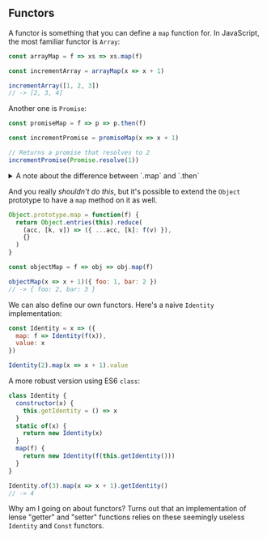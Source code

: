 ## Functors
A functor is something that you can define a `map` function for. In JavaScript, the most familiar functor is `Array`:
```javascript
const arrayMap = f => xs => xs.map(f)

const incrementArray = arrayMap(x => x + 1)

incrementArray([1, 2, 3])
// -> [2, 3, 4]  
```

Another one is `Promise`:

```javascript
const promiseMap = f => p => p.then(f)

const incrementPromise = promiseMap(x => x + 1)

// Returns a promise that resolves to 2
incrementPromise(Promise.resolve(1))
```


<details>
  <summary>A note about the difference between `.map` and `.then`</summary>

  Note that `.then` is a bit overloaded, because we can also return another `Promise` within and it'll be "flattened":
  ```javascript
  // These are equivalent
  (f => xs => xs.then(f))(x => x + 1)(Promise.resolve(1))
  (f => xs => xs.then(f))(x => Promise.resolve(x + 1))(Promise.resolve(1))
  ```
  👆 This is confusing syntax (I'll try to think of a better way of showing this), but you can copy-paste each line to the console to confirm they evaluate the same.
</details>



And you really _shouldn't do this_, but it's possible to extend the `Object` prototype to have a `map` method on it as well.

```javascript
Object.prototype.map = function(f) {
  return Object.entries(this).reduce(
    (acc, [k, v]) => ({ ...acc, [k]: f(v) }),
    {}
  )
}

const objectMap = f => obj => obj.map(f)

objectMap(x => x + 1)({ foo: 1, bar: 2 })
// -> { foo: 2, bar: 3 }
```

We can also define our own functors. Here's a naive `Identity` implementation:

```javascript
const Identity = x => ({
  map: f => Identity(f(x)),
  value: x
})

Identity(2).map(x => x + 1).value
```

A more robust version using ES6 `class`:

```javascript
class Identity {
  constructor(x) {
    this.getIdentity = () => x
  }
  static of(x) {
    return new Identity(x)
  }
  map(f) {
    return new Identity(f(this.getIdentity()))
  }
}

Identity.of(3).map(x => x + 1).getIdentity()
// -> 4
```

Why am I going on about functors? Turns out that an implementation of lense "getter" and "setter" functions relies on these seemingly useless `Identity` and `Const` functors.
